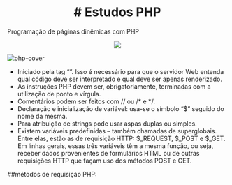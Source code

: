 <h1 align="center"># Estudos PHP</h1>
Programação de páginas dinêmicas com PHP
<p align="center">
<img src="http://img.shields.io/static/v1?label=STATUS&message=EM%20DESENVOLVIMENTO&color=GREEN&style=for-the-badge"/>
</p>

![php-cover](https://user-images.githubusercontent.com/100588945/160294625-24baedc3-b370-48ac-b1d4-160b3cfba47e.png)

- Iniciado pela tag “<?php” e fechado com a tag “?>”.
Isso é necessário para que o servidor Web entenda qual código deve ser interpretado e qual deve ser apenas renderizado.
- As instruções PHP devem ser, obrigatoriamente, terminadas com a utilização de ponto e vírgula.
- Comentários podem ser feitos com // ou /* e */.
- Declaração e inicialização de variável: usa-se o símbolo “$” seguido do nome da mesma.
- Para atribuição de strings pode usar aspas duplas ou simples.
- Existem variáveis predefinidas – também chamadas de superglobais. Entre elas, estão as de requisição HTTP: $_REQUEST, $_POST e $_GET. Em linhas gerais,
essas três variáveis têm a mesma função, ou seja, receber dados provenientes de formulários HTML ou de outras requisições HTTP que façam uso dos métodos POST e GET.

##métodos de requisição PHP:
